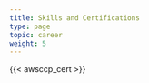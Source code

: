 ```yaml
---
title: Skills and Certifications
type: page
topic: career
weight: 5
---
```

<!--[Certified AWS Cloud Practitioner](https://www.credly.com/badges/73d4c9ec-23ac-44fe-bb10-5d8924f42f49/public_url)-->
<!--![alt text](/images/aws-certified-cloud-practitioner.png)-->
{{< awsccp_cert >}}
<!--<img src="/images/aws-certified-cloud-practitioner.png" alt="drawing" width="200"/>.-->